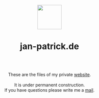 <p align="center">
  <img src="https://raw.githubusercontent.com/jan-patrick/jan-patrick.de/master/img/logo.png" width=80><br>
</p>
<h1 align="center">jan-patrick.de</h1>
<br>
<br>
<p align="center">
  These are the files of my private <a href="https://jan-patrick.de">website</a>.
  <br><br>
  It is under permanent construction.
  <br>
  If you have questions please write me a 
  <a href="mailto:hello@jan-patrick.de">mail</a>.
</p>
